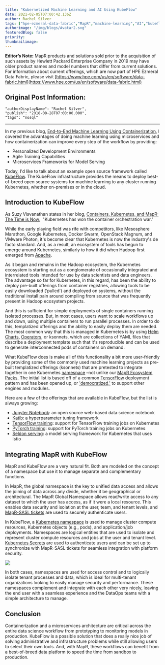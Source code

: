 ```yaml
---
title: "Kubernetized Machine Learning and AI Using KubeFlow"
date: 2021-02-05T07:00:42.136Z
author: Rachel Silver 
tags: ["hpe-ezmeral-data-fabric","MapR","machine-learning","AI","kubeflow"]
authorimage: "/img/blogs/Avatar2.svg"
featuredBlog: false
priority:
thumbnailimage:
---
```

**Editor’s Note:** MapR products and solutions sold prior to the acquisition of such assets by Hewlett Packard Enterprise Company in 2019 may have older product names and model numbers that differ from current solutions. For information about current offerings, which are now part of HPE Ezmeral Data Fabric, please visit [https://www.hpe.com/us/en/software/data-fabric.html](https://www.hpe.com/us/en/software/data-fabric.html)

## Original Post Information:

```
"authorDisplayName": "Rachel Silver",
"publish": "2018-08-28T07:00:00.000",
"tags": "nosql"
```
---
In my previous blog, [End-to-End Machine Learning Using Containerization](https://developer.hpe.com/blog/EEVLz2X9vmSmZg6k6Dqx/end-to-end-machine-learning-using-containerization), I covered the advantages of doing machine learning using microservices and how containerization can improve every step of the workflow by providing:

*   Personalized Development Environments
*   Agile Training Capabilities
*   Microservices Frameworks for Model Serving

Today, I'd like to talk about an example open source framework called [KubeFlow](https://www.kubeflow.org/). The KubeFlow infrastructure provides the means to deploy best-of-breed open source systems for machine learning to any cluster running Kubernetes, whether on-premises or in the cloud.

## Introduction to KubeFlow

As Suzy Visvanathan states in her blog, [Containers, Kubernetes, and MapR: The Time is Now](https://developer.hpe.com/blog/JM9k0E924rtRj1QgQYnM/containers-kubernetes-and-mapr-the-time-is-now),  "Kubernetes has won the container orchestration war."

While the early playing field was rife with competitors, like Mesosphere Marathon, Google Kubernetes, Docker Swarm, OpenStack Magnum, and VMware Photon, it's become clear that Kubernetes is now the industry's de facto standard. And, as a result, an ecosystem of tools has begun to emerge around Kubernetes, similarly to how it did when Hadoop first emerged from [Apache](https://www.apache.org/).

As it began and remains in the Hadoop ecosystem, the Kubernetes ecosystem is starting out as a conglomerate of occasionally integrated and interrelated tools intended for use by data scientists and data engineers. The advantage so far for Kubernetes, in this regard, has been the ability to deploy pre-built offerings from container registries, allowing tools to be easily downloaded (‘pulled') and deployed on systems, without the traditional install pain around compiling from source that was frequently present in Hadoop ecosystem projects.

And this is sufficient for simple deployments of single containers running isolated processes. But, in most cases, users want to scale workflows up and down, using multiple containers to run parallel processes. In order to do this, templatized offerings and the ability to easily deploy them are needed. The most common way that this is managed in Kubernetes is by using [Helm Charts](https://docs.helm.sh/developing_charts/), [Operators](https://coreos.com/operators/), or ksonnets, which are collections of YAML files that describe a deployment template such that it's reproducible and can be used to generate interconnected pods of containers on demand.

What KubeFlow does is make all of this functionality a bit more user-friendly by providing some of the commonly used machine learning projects as pre-built templatized offerings (ksonnets) that are pretested to integrate together in one Kubernetes [namespace](https://kubernetes.io/docs/tasks/administer-cluster/namespaces-walkthrough/) –not unlike our [MapR Ecosystem Packs](https://docs.datafabric.hpe.com/60/MapREcoSystemPacks.html). The initial list is based off of a common [TensorFlow](https://www.tensorflow.org/) deployment pattern and has been opened up, or ['democratized,'](https://en.wikipedia.org/wiki/Democratization_of_technology) to support other engines and modules.

Here are a few of the offerings that are available in KubeFlow, but the list is always growing:

*   [Jupyter Notebook](http://jupyter.org/index.html): an open source web-based data science notebook
*   [Katib](https://github.com/kubeflow/katib): a hyperparameter tuning framework
*   [TensorFlow training](https://www.kubeflow.org/docs/guides/components/tftraining/): support for TensorFlow training jobs on Kubernetes
*   [PyTorch training](https://www.kubeflow.org/docs/guides/components/pytorch/): support for PyTorch training jobs on Kubernetes
*   [Seldon serving](https://www.kubeflow.org/docs/guides/components/seldon/): a model serving framework for Kubernetes that uses Istio

## Integrating MapR with KubeFlow

MapR and KubeFlow are a very natural fit. Both are modeled on the concept of a namespace but use it to manage separate and complementary functions.

In MapR, the global namespace is the key to unified data access and allows the joining of data across any divide, whether it be geographical or architectural. The MapR Global Namespace allows read/write access to any dataset to which the user has access, as if it were a local resource. This enables data security and isolation at the user, team, and tenant levels, and [MapR-SASL tickets](https://docs.datafabric.hpe.com/60/SecurityGuide/Authentication.html) are used to securely authenticate users.

In KubeFlow, a [Kubernetes namespace](https://kubernetes.io/docs/concepts/overview/working-with-objects/namespaces/) is used to manage cluster compute resources, Kubernetes objects (e.g., pods), and application/job deployments. Namespaces are logical entities that are used to isolate and represent cluster compute resources and jobs at the user and tenant level. [Kubernetes Secrets](https://kubernetes.io/docs/concepts/configuration/secret/) are used to authenticate users and can be set up to synchronize with MapR-SASL tickets for seamless integration with platform security.

![](https://hpe-developer-portal.s3.amazonaws.com/uploads/media/2021/1/image2-1612508426888.png)

In both cases, namespaces are used for access control and to logically isolate tenant processes and data, which is ideal for multi-tenant organizations looking to easily manage security and performance. These namespaces complement and integrate with each other very nicely, leaving the end user with a seamless experience and the DataOps teams with a simple architecture to manage.

## Conclusion

Containerization and a microservices architecture are critical across the entire data science workflow from prototyping to monitoring models in production. KubeFlow is a possible solution that does a really nice job of solving administrative and infrastructure problems while still allowing users to select their own tools. And, with MapR, these workflows can benefit from a best-of-breed data platform to speed the time from sandbox to production.
